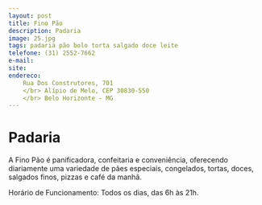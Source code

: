 ```yaml
---
layout: post
title: Fino Pão
description: Padaria
image: 25.jpg
tags: padaria pão bolo torta salgado doce leite
telefone: (31) 2552-7662
e-mail: 
site: 
endereco:
    Rua Dos Construtores, 701  
    </br> Alípio de Melo, CEP 30830-550
    </br> Belo Horizonte - MG
---
```


# Padaria

A Fino Pão é panificadora, confeitaria e conveniência, oferecendo diariamente uma variedade de
pães especiais, congelados, tortas, doces, salgados finos, pizzas e café da manhã.

Horário de Funcionamento:
Todos os dias, das 6h às 21h.

 





